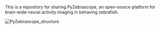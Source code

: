 This is a repository for sharing PyZebrascope, an open-source platform for brain-wide neural activity imaging in behaving zebrafish.

![PyZebrascope_structure](https://user-images.githubusercontent.com/61713599/153386112-61881d07-c670-49b4-b526-2162a2b362ca.png)

